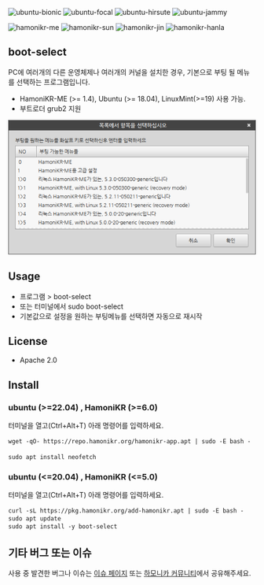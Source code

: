 ![ubuntu-bionic](https://img.shields.io/badge/ubuntu-18.04-red)
![ubuntu-focal](https://img.shields.io/badge/ubuntu-20.04-red)
![ubuntu-hirsute](https://img.shields.io/badge/ubuntu-21.04-red)
![ubuntu-jammy](https://img.shields.io/badge/ubuntu-22.04-red)

![hamonikr-me](https://img.shields.io/badge/hamonikr-me-orange)
![hamonikr-sun](https://img.shields.io/badge/hamonikr-sun-blue)
![hamonikr-jin](https://img.shields.io/badge/hamonikr-jin-green)
![hamonikr-hanla](https://img.shields.io/badge/hamonikr-hanla-purple)

## boot-select

PC에 여러개의 다른 운영체제나 여러개의 커널을 설치한 경우, 기본으로 부팅 될 메뉴를 선택하는 프로그램입니다.

 * HamoniKR-ME (>= 1.4), Ubuntu (>= 18.04), LinuxMint(>=19) 사용 가능.
 * 부트로더 grub2 지원

![boot-select](docs/boot-select.png)


## Usage
 * 프로그램 > boot-select
 * 또는 터미널에서 sudo boot-select
 * 기본값으로 설정을 원하는 부팅메뉴를 선택하면 자동으로 재시작


## License
 * Apache 2.0

## Install

### ubuntu (>=22.04) , HamoniKR (>=6.0)

터미널을 열고(Ctrl+Alt+T) 아래 명령어를 입력하세요.

```
wget -qO- https://repo.hamonikr.org/hamonikr-app.apt | sudo -E bash -

sudo apt install neofetch
```

### ubuntu (<=20.04) , HamoniKR (<=5.0)

터미널을 열고(Ctrl+Alt+T) 아래 명령어를 입력하세요.

```
curl -sL https://pkg.hamonikr.org/add-hamonikr.apt | sudo -E bash -
sudo apt update
sudo apt install -y boot-select
```

## 기타 버그 또는 이슈 

사용 중 발견한 버그나 이슈는 [이슈 페이지](https://github.com/hamonikr/boot-select/issues) 또는 [하모니카 커뮤니티](https://hamonikr.org)에서 공유해주세요.
